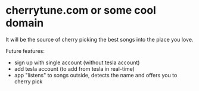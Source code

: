 # cherrytune.com or some cool domain 

It will be the source of cherry picking the best songs into the place you love. 

Future features: 
- sign up with single account (without tesla account)
- add tesla account (to add from tesla in real-time)
- app "listens" to songs outside, detects the name and offers you to cherry pick

